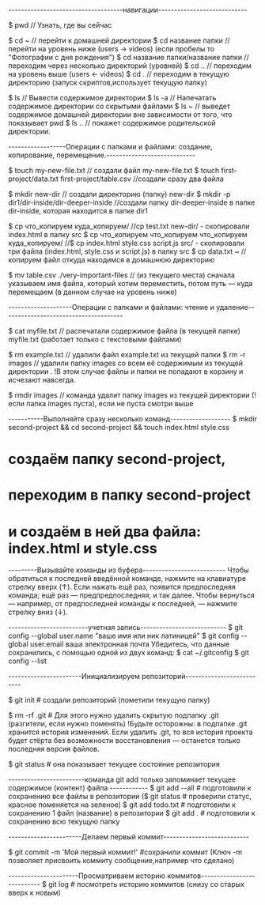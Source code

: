 ------------------------------------навигации----------------------------

$ pwd   // Узнать, где вы сейчас

$ cd ~ // перейти к домашней директории
$ cd название папки // перейти на уровень ниже (users -> videos) (если пробелы то "Фотографии с дня рождения")
$ cd название папки/название папки // переходим через несколько директорий (уровней)
$ cd .. // переходим на уровень выше (users <- videos)
$ cd . // переходим в текущую директорию (запуск скриптов,использует текущую папку)

$ ls // Вывести содержимое директории
$ ls -a // Напечатать содержимое директории со скрытыми файлами
$ ls ~ // выведет содержимое домашней директории вне зависимости от того, что показывает pwd
$ ls .. // покажет содержимое родительской директории.

------------------Операции с папками и файлами: создание, копирование, перемещение.----------------------------

$ touch my-new-file.txt // создали файл my-new-file.txt
$ touch first-project/data.txt first-project/table.csv //создали сразу два файла

$ mkdir new-dir // создали директорию (папку) new-dir
$ mkdir -p dir1/dir-inside/dir-deeper-inside //создали папку dir-deeper-inside в папке dir-inside, которая находится в папке dir1

$ cp что_копируем куда_копируем/ //cp test.txt new-dir/ - скопировали index.html в папку src
$ cp что_копируем что_копируем что_копируем куда_копируем/ //$ cp index.html style.css script.js src/ - скопировали три файла (index.html, style.css и script.js) в папку src
$ cp data.txt ~ //копируем файл откуда находимся в домашнюю директорию

$ mv table.csv ./very-important-files // (из текущего места) сначала указываем имя файла, который хотим переместить, потом путь — куда перемещаем (в данном случае на уровень ниже)

--------------------Операции с папками и файлами: чтение и удаление--------------------------------------

$ cat myfile.txt // распечатали содержимое файла (в текущей папке) myfile.txt (работает только с текстовыми файлами)

$ rm example.txt // удалили файл example.txt из текущей папки
$ rm -r images // удалили папку images со всем её содержимым из текущей директории . !В этом случае файлы и папки не попадают в корзину и исчезают навсегда.


$ rmdir images // команда удалит папку images из текущей директории (!если папка images пуста), если не пуста смотри выше


-----------Выполняйте сразу несколько команд-------------------
$ mkdir second-project && cd second-project && touch index.html style.css
# создаём папку second-project,
# переходим в папку second-project
# и создаём в ней два файла: index.html и style.css
---------Вызывайте команды из буфера--------------------------
Чтобы обратиться к последней введённой команде, нажмите на клавиатуре стрелку вверх (↑). Если нажать ещё раз, появится предпоследняя команда; ещё раз — предпредпоследняя; и так далее. Чтобы вернуться — например, от предпоследней команды к последней, — нажмите стрелку вниз (↓).

-------------------------учетная запись---------------------------
 $ git config --global user.name "ваше имя или ник латиницей" 
 $ git config --global user.email ваша электронная почта
 Убедитесь, что данные сохранились, с помощью одной из двух команд:
 $ cat ~/.gitconfig
 $ git config --list


-----------------------Инициализируем репозиторий--------------------------

$ git init # создали репозиторий (пометили текущую папку)

$ rm -rf .git # Для этого нужно удалить скрытую подпапку .git (разгители, если нужно поменять) !Будьте осторожны: в подпапке .git хранится история изменений. Если удалить .git, то вся история проекта будет стёрта без возможности восстановления — останется только последняя версия файлов.

$ git status #  она показывает текущее состояние репозитория

------------------------команда git add только запоминает текущее содержимое (контент) файла ------------
$ git add --all # подготовили к сохранению все файлы в репозитории ($ git status # проверили статус, красное поменяется на зеленое)
$ git add todo.txt # подготовили к сохранению 1 файл (название) в репозитории
$ git add . # подготовили к сохранению всю текущую папку

-----------------------Делаем первый коммит---------------------------

$ git commit -m 'Мой первый коммит!' #сохранили коммит (Ключ -m позволяет присвоить коммиту сообщение,например что сделано)

----------------------Просматриваем историю коммитов---------------------------
$ git log # посмотреть историю коммитов (снизу со старых вверх к новым)
